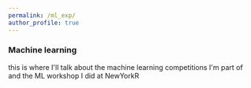 ```yaml
---
permalink: /ml_exp/
author_profile: true
---
```


### Machine learning
this is where I'll talk about the machine learning competitions I'm part of and the ML workshop I did at NewYorkR
